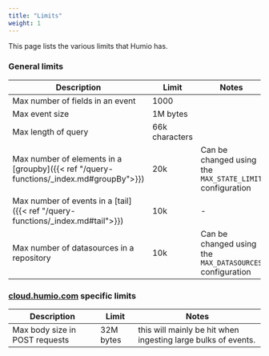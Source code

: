 ```yaml
---
title: "Limits"
weight: 1
---
```


This page lists the various limits that Humio has.


### General limits

| Description | Limit | Notes |
|-------------|-------|-------|
| Max number of fields in an event| 1000 |
| Max event size | 1M bytes |
| Max length of query | 66k characters|
| Max number of elements in a [groupby]({{< ref "/query-functions/_index.md#groupBy">}}) | 20k | Can be changed using the `MAX_STATE_LIMIT` configuration
| Max number of events in a [tail]({{< ref "/query-functions/_index.md#tail">}}) | 10k | -
| Max number of datasources in a repository | 10k | Can be changed using the `MAX_DATASOURCES` configuration


### [cloud.humio.com](https://cloud.humio.com) specific limits

| Description | Limit | Notes |
|-------------|-------|-------|
| Max body size in POST requests | 32M bytes | this will mainly be hit when ingesting large bulks of events.
